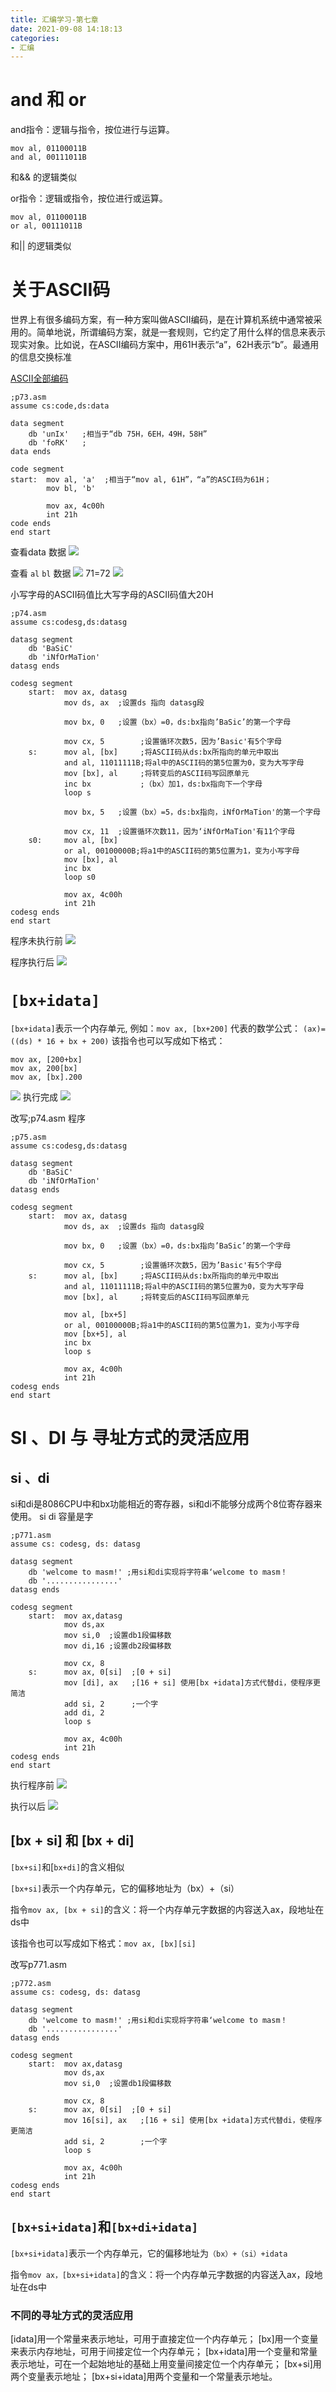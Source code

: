 ```yaml
---
title: 汇编学习-第七章
date: 2021-09-08 14:18:13
categories:
- 汇编
---
```



# and 和 or
and指令：逻辑与指令，按位进行与运算。

```x86asm
mov al, 01100011B
and al, 00111011B
```
和&& 的逻辑类似

or指令：逻辑或指令，按位进行或运算。
```x86asm
mov al, 01100011B
or al, 00111011B
```
和|| 的逻辑类似

# 关于ASCII码
世界上有很多编码方案，有一种方案叫做ASCII编码，是在计算机系统中通常被采用的。简单地说，所谓编码方案，就是一套规则，它约定了用什么样的信息来表示现实对象。比如说，在ASCII编码方案中，用61H表示“a”，62H表示“b”。最通用的信息交换标准

[ASCII全部编码](https://baike.baidu.com/item/ASCII/309296)

```x86asm
;p73.asm
assume cs:code,ds:data 

data segment 
	db 'unIx'   ;相当于“db 75H，6EH，49H，58H”
	db 'foRK'   ;
data ends 

code segment
start:	mov al, 'a'  ;相当于“mov al, 61H”，“a”的ASCI码为61H；
		mov bl, 'b'
		
		mov ax, 4c00h 
		int 21h 
code ends
end start
```
查看data 数据
![](https://isam2016hexo.oss-cn-hangzhou.aliyuncs.com/img/20210908145829.jpg)

查看 `al` `bl` 数据
![](https://isam2016hexo.oss-cn-hangzhou.aliyuncs.com/img/20210908145928.jpg)
71=72
![](https://isam2016hexo.oss-cn-hangzhou.aliyuncs.com/img/20210908150938.jpg)

小写字母的ASCII码值比大写字母的ASCII码值大20H


```x86asm
;p74.asm
assume cs:codesg,ds:datasg 

datasg segment 
	db 'BaSiC'
	db 'iNfOrMaTion'
datasg ends

codesg segment 
	start:	mov ax, datasg 
			mov ds, ax	;设置ds 指向 datasg段
		
			mov bx, 0	;设置（bx）=0，ds:bx指向’BaSic’的第一个字母
			
			mov cx, 5     	 ;设置循环次数5，因为’Basic'有5个字母
	s:		mov al, [bx]     ;将ASCII码从ds:bx所指向的单元中取出
			and al, 11011111B;将al中的ASCII码的第5位置为0，变为大写字母
			mov [bx], al	 ;将转变后的ASCII码写回原单元
			inc bx		     ;（bx）加1，ds:bx指向下一个字母
			loop s 
			
			mov bx, 5	;设置（bx）=5，ds:bx指向，iNfOrMaTion'的第一个字母
			
			mov cx, 11	;设置循环次数11，因为‘iNfOrMaTion'有11个字母
	s0:		mov al, [bx]
			or al, 00100000B;将a1中的ASCII码的第5位置为1，变为小写字母
			mov [bx], al 
			inc bx
			loop s0
			
			mov ax, 4c00h 
			int 21h 
codesg ends
end start
```
程序未执行前
![](https://isam2016hexo.oss-cn-hangzhou.aliyuncs.com/img/20210908151817.jpg)

程序执行后
![](https://isam2016hexo.oss-cn-hangzhou.aliyuncs.com/img/20210908152118.jpg)

# `[bx+idata]`
`[bx+idata]`表示一个内存单元, 
例如：`mov ax, [bx+200]` 代表的数学公式： `(ax)=((ds) * 16 + bx + 200)`
该指令也可以写成如下格式：

```x86asm
mov ax, [200+bx]
mov ax, 200[bx]
mov ax, [bx].200
```
![](https://isam2016hexo.oss-cn-hangzhou.aliyuncs.com/img/20210908155016.jpg)
执行完成
![](https://isam2016hexo.oss-cn-hangzhou.aliyuncs.com/img/20210908154919.jpg)

改写;p74.asm 程序
```x86asm
;p75.asm
assume cs:codesg,ds:datasg 

datasg segment 
	db 'BaSiC'
	db 'iNfOrMaTion'
datasg ends

codesg segment 
	start:	mov ax, datasg 
			mov ds, ax	;设置ds 指向 datasg段
		
			mov bx, 0	;设置（bx）=0，ds:bx指向’BaSic’的第一个字母
			
			mov cx, 5     	 ;设置循环次数5，因为’Basic'有5个字母
	s:		mov al, [bx]     ;将ASCII码从ds:bx所指向的单元中取出
			and al, 11011111B;将al中的ASCII码的第5位置为0，变为大写字母
			mov [bx], al	 ;将转变后的ASCII码写回原单元

		    mov al, [bx+5]
			or al, 00100000B;将a1中的ASCII码的第5位置为1，变为小写字母
			mov [bx+5], al 
			inc bx
			loop s
			
			mov ax, 4c00h 
			int 21h 
codesg ends
end start
```

# SI 、DI 与 寻址方式的灵活应用
## si 、di
si和di是8086CPU中和bx功能相近的寄存器，si和di不能够分成两个8位寄存器来使用。 si di 容量是字
```
;p771.asm
assume cs: codesg, ds: datasg 

datasg segment 
	db 'welcome to masm!' ;用si和di实现将字符串‘welcome to masm！
	db '................'
datasg ends

codesg segment 
	start:	mov ax,datasg 
			mov ds,ax 
			mov si,0  ;设置db1段偏移数
			mov di,16 ;设置db2段偏移数

			mov cx, 8
	s:		mov ax, 0[si]  ;[0 + si]
			mov [di], ax   ;[16 + si] 使用[bx +idata]方式代替di，使程序更简洁
			add si, 2      ;一个字
            add di, 2 
			loop s 
			
			mov ax, 4c00h 
			int 21h 
codesg ends 
end start
```
执行程序前
![](https://isam2016hexo.oss-cn-hangzhou.aliyuncs.com/img/20210908174428.jpg)

执行以后
![](https://isam2016hexo.oss-cn-hangzhou.aliyuncs.com/img/20210908174532.jpg)

## [bx + si] 和 [bx + di]
`[bx+si]`和[`bx+di]`的含义相似

`[bx+si]`表示一个内存单元，它的偏移地址为（bx）+（si）

指令`mov ax, [bx + si]`的含义：将一个内存单元字数据的内容送入ax，段地址在ds中

该指令也可以写成如下格式：`mov ax, [bx][si]`

改写p771.asm
```
;p772.asm
assume cs: codesg, ds: datasg 

datasg segment 
	db 'welcome to masm!' ;用si和di实现将字符串‘welcome to masm！
	db '................'
datasg ends

codesg segment 
	start:	mov ax,datasg 
			mov ds,ax 
			mov si,0  ;设置db1段偏移数

			mov cx, 8
	s:		mov ax, 0[si]  ;[0 + si]
			mov 16[si], ax   ;[16 + si] 使用[bx +idata]方式代替di，使程序更简洁
			add si, 2        ;一个字
			loop s 
			
			mov ax, 4c00h 
			int 21h 
codesg ends 
end start
```

## `[bx+si+idata]`和`[bx+di+idata]`
`[bx+si+idata]`表示一个内存单元，它的偏移地址为`（bx）+（si）+idata`

指令`mov ax，[bx+si+idata]`的含义：将一个内存单元字数据的内容送入ax，段地址在ds中

### 不同的寻址方式的灵活应用
[idata]用一个常量来表示地址，可用于直接定位一个内存单元；
[bx]用一个变量来表示内存地址，可用于间接定位一个内存单元；
[bx+idata]用一个变量和常量表示地址，可在一个起始地址的基础上用变量间接定位一个内存单元；
[bx+si]用两个变量表示地址；
[bx+si+idata]用两个变量和一个常量表示地址。